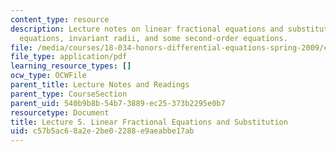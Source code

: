 ```yaml
---
content_type: resource
description: Lecture notes on linear fractional equations and substitution, homogeneous
  equations, invariant radii, and some second-order equations.
file: /media/courses/18-034-honors-differential-equations-spring-2009/c57b5ac68a2e2be02288e9aeabbe17ab_MIT18_034s09_lec05.pdf
file_type: application/pdf
learning_resource_types: []
ocw_type: OCWFile
parent_title: Lecture Notes and Readings
parent_type: CourseSection
parent_uid: 540b9b8b-54b7-3889-ec25-373b2295e0b7
resourcetype: Document
title: Lecture 5. Linear Fractional Equations and Substitution
uid: c57b5ac6-8a2e-2be0-2288-e9aeabbe17ab
---
```


